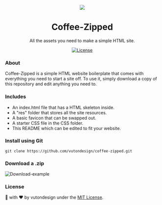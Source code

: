 <p align="center"> <img src="https://vutondesign.com/host/all/coffee-zipped/logo.png"/> </p>
<h1 align="center">Coffee-Zipped</h1>
<p align="center"> All the assets you need to make a simple HTML site. </p>
<p align="center">
  <a href="https://vutondesign.com/mitmit/"><img src="https://img.shields.io/badge/license-MIT-blue.svg" alt="License"></a>
</p>

### About
Coffee-Zipped is a simple HTML website boilerplate that comes with everything you need to start a site off. To use it, simply download a copy of this repository and edit anything you need to.

### Includes 
- An index.html file that has a HTML skeleton inside.
- A "res" folder that stores all the site resources.
- A basic favicon that can be swapped out.
- A starter CSS file in the CSS folder.
- This README which can be edited to fit your website.

### Install using Git
```
git clone https://github.com/vutondesign/coffee-zipped.git
```

### Download a .zip
<img src="https://vutondesign.com/host/all/coffee-zipped/zip-download.JPG" alt="Download-example">

### License 
🎨 with ❤️ by vutondesign under the [MIT License](http://vutondesign.com/mymit/).
